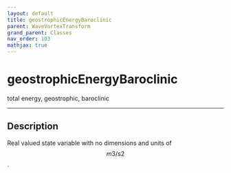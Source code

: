 ```yaml
---
layout: default
title: geostrophicEnergyBaroclinic
parent: WaveVortexTransform
grand_parent: Classes
nav_order: 103
mathjax: true
---
```


#  geostrophicEnergyBaroclinic

total energy, geostrophic, baroclinic


---

## Description
Real valued state variable with no dimensions and units of $$m3/s2$$.

